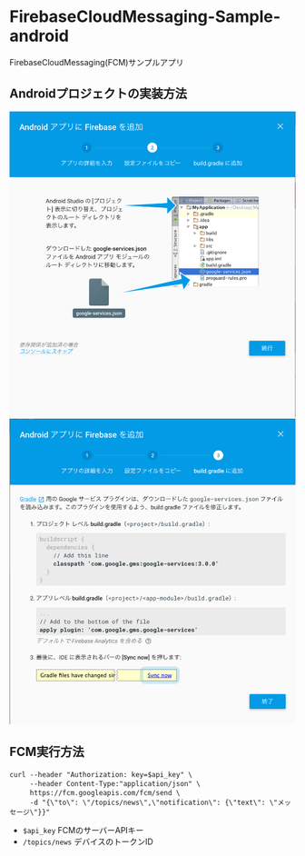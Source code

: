 # FirebaseCloudMessaging-Sample-android
FirebaseCloudMessaging(FCM)サンプルアプリ

## Androidプロジェクトの実装方法

![alt tag](HowtoImg/howto-1.png)
![alt tag](HowtoImg/howto-2.png)

## FCM実行方法

```con
curl --header "Authorization: key=$api_key" \
     --header Content-Type:"application/json" \
     https://fcm.googleapis.com/fcm/send \
     -d "{\"to\": \"/topics/news\",\"notification\": {\"text\": \"メッセージ\"}}"
```
* `$api_key` FCMのサーバーAPIキー
* `/topics/news` デバイスのトークンID

